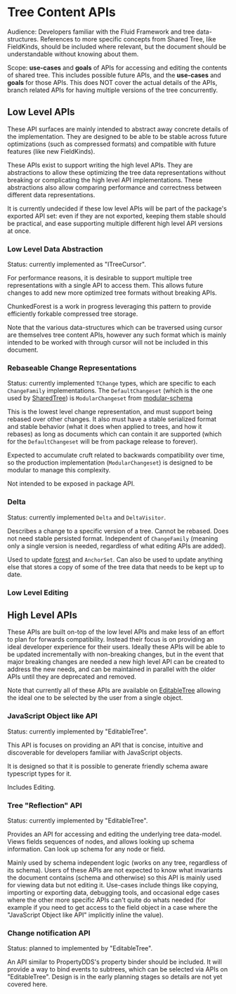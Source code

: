 # Tree Content APIs

Audience: Developers familiar with the Fluid Framework and tree data-structures.
References to more specific concepts from Shared Tree, like FieldKinds, should be included where relevant, but the document should be understandable without knowing about them.

Scope: **use-cases** and **goals** of APIs for accessing and editing the contents of shared tree.
This includes possible future APIs, and the **use-cases** and **goals** for those APIs.
This does NOT cover the actual details of the APIs, branch related APIs for having multiple versions of the tree concurrently.

## Low Level APIs

These API surfaces are mainly intended to abstract away concrete details of the implementation.
They are designed to be able to be stable across future optimizations (such as compressed formats) and compatible with future features (like new FieldKinds).

These APIs exist to support writing the high level APIs.
They are abstractions to allow these optimizing the tree data representations without breaking or complicating the high level API implementations.
These abstractions also allow comparing performance and correctness between different data representations.

It is currently undecided if these low level APIs will be part of the package's exported API set: even if they are not exported, keeping them stable should be practical, and ease supporting multiple different high level API versions at once.

### Low Level Data Abstraction

Status: currently implemented as "ITreeCursor".

For performance reasons, it is desirable to support multiple tree representations with a single API to access them.
This allows future changes to add new more optimized tree formats without breaking APIs.

ChunkedForest is a work in progress leveraging this pattern to provide efficiently forkable compressed tree storage.

Note that the various data-structures which can be traversed using cursor are themselves tree content APIs, however any such format which is mainly intended to be worked with through cursor will not be included in this document.

### Rebaseable Change Representations

Status: currently implemented `TChange` types, which are specific to each `ChangeFamily` implementations.
The `DefaultChangeset` (which is the one used by [SharedTree](../src/shared-tree/README.md)) is `ModularChangeset` from [modular-schema](../src/feature-libraries/modular-schema/README.md)

This is the lowest level change representation, and must support being rebased over other changes.
It also must have a stable serialized format and stable behavior (what it does when applied to trees, and how it rebases)
as long as documents which can contain it are supported (which for the `DefaultChangeset` will be from package release to forever).

Expected to accumulate cruft related to backwards compatibility over time,
so the production implementation (`ModularChangeset`) is designed to be modular to manage this complexity.

Not intended to be exposed in package API.

### Delta

Status: currently implemented `Delta` and `DeltaVisitor`.

Describes a change to a specific version of a tree.
Cannot be rebased.
Does not need stable persisted format.
Independent of `ChangeFamily` (meaning only a single version is needed, regardless of what editing APIs are added).

Used to update [forest](../src/core/forest/README.md) and `AnchorSet`.
Can also be used to update anything else that stores a copy of some of the tree data that needs to be kept up to date.

### Low Level Editing

## High Level APIs

These APIs are built on-top of the low level APIs and make less of an effort to plan for forwards compatibility.
Instead their focus is on providing an ideal developer experience for their users.
Ideally these APIs will be able to be updated incrementally with non-breaking changes,
but in the event that major breaking changes are needed a new high level API can be created to address the new needs,
and can be maintained in parallel with the older APIs until they are deprecated and removed.

Note that currently all of these APIs are available on [EditableTree](../src/feature-libraries/editable-tree/README.md) allowing the ideal one to be selected by the user from a single object.

### JavaScript Object like API

Status: currently implemented by "EditableTree".

This API is focuses on providing an API that is concise, intuitive and discoverable for developers familiar with JavaScript objects.

It is designed so that it is possible to generate friendly schema aware typescript types for it.

Includes Editing.

### Tree "Reflection" API

Status: currently implemented by "EditableTree".

Provides an API for accessing and editing the underlying tree data-model.
Views fields sequences of nodes, and allows looking up schema information.
Can look up schema for any node or field.

Mainly used by schema independent logic (works on any tree, regardless of its schema).
Users of these APIs are not expected to know what invariants the document contains (schema and otherwise) so this API is mainly used for viewing data but not editing it.
Use-cases include things like copying, importing or exporting data, debugging tools, and occasional edge cases where the other more specific APIs can't quite do whats needed (for example if you need to get access to the field object in a case where the "JavaScript Object like API" implicitly inline the value).

### Change notification API

Status: planned to implemented by "EditableTree".

An API similar to PropertyDDS's property binder should be included.
It will provide a way to bind events to subtrees, which can be selected via APIs on "EditableTree".
Design is in the early planning stages so details are not yet covered here.
